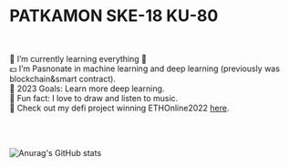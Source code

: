 # PATKAMON SKE-18 KU-80
<br>

  🌱 I’m currently learning everything 🤣    
  💵 I’m Pasnonate in machine learning and deep learning (previously was blockchain&smart contract).    
  💎 2023 Goals: Learn more deep learning.   
  🎨 Fun fact: I love to draw and listen to music.       
  🥇 Check out my defi project winning ETHOnline2022  [here](https://github.com/patkamon/fop-fluid-options).  
  
<br>
<br>

![Anurag's GitHub stats](https://github-readme-stats.vercel.app/api?username=patkamon&show_icons=true&theme=dracula)
